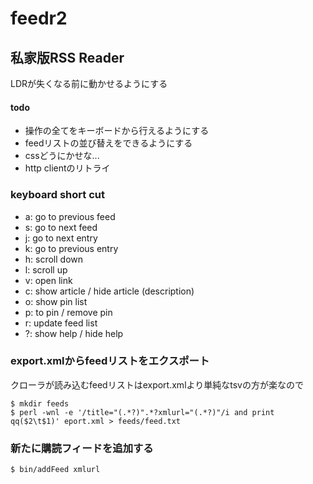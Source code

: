 # feedr2

## 私家版RSS Reader

LDRが失くなる前に動かせるようにする

#### todo

* 操作の全てをキーボードから行えるようにする
* feedリストの並び替えをできるようにする
* cssどうにかせな...
* http clientのリトライ

### keyboard short cut

* a: go to previous feed
* s: go to next feed
* j: go to next entry
* k: go to previous entry
* h: scroll down
* l: scroll up
* v: open link
* c: show article / hide article (description)
* o: show pin list
* p: to pin / remove pin
* r: update feed list
* ?: show help / hide help


### export.xmlからfeedリストをエクスポート

クローラが読み込むfeedリストはexport.xmlより単純なtsvの方が楽なので

```
$ mkdir feeds
$ perl -wnl -e '/title="(.*?)".*?xmlurl="(.*?)"/i and print qq($2\t$1)' eport.xml > feeds/feed.txt
```

### 新たに購読フィードを追加する

```
$ bin/addFeed xmlurl
```
